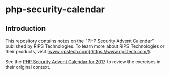 # php-security-calendar

## Introduction

This repository contains notes on the "PHP Security Advent Calendar"
published by RIPS Technologies.  To learn more about RIPS Technologies or
their products, visit [www.ripstech.com](https://www.ripstech.com/).

See the [PHP Security Advent Calendar for 2017](https://www.ripstech.com/php-security-calendar-2017/)
to review the exercises in their original context.
